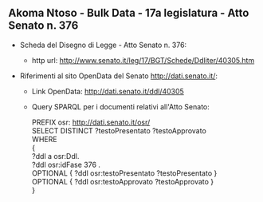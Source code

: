 ## Akoma Ntoso - Bulk Data - 17a legislatura - Atto Senato n. 376 ##

* Scheda del Disegno di Legge - Atto Senato n. 376:
	* http url: http://www.senato.it/leg/17/BGT/Schede/Ddliter/40305.htm

* Riferimenti al sito OpenData del Senato http://dati.senato.it/:
	* Link OpenData: http://dati.senato.it/ddl/40305
	* Query SPARQL per i documenti relativi all'Atto Senato:

        PREFIX osr: <http://dati.senato.it/osr/>  
		SELECT DISTINCT ?testoPresentato ?testoApprovato  
		WHERE  
		{  
		    ?ddl a osr:Ddl.  
		    ?ddl osr:idFase 376 .  
		    OPTIONAL { ?ddl osr:testoPresentato ?testoPresentato }  
		    OPTIONAL { ?ddl osr:testoApprovato ?testoApprovato }  
		}
		